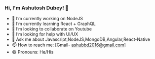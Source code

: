 ### Hi, I'm Ashutosh Dubey! 👋

- 🔭 I’m currently working on NodeJS
- 🌱 I’m currently learning React + GraphQL
- 👯 I’m looking to collaborate on Youtube
- 🤔 I’m looking for help with UI/UX
- 💬 Ask me about Javascript,NodeJS,MongoDB,Angular,React-Native
- 📫 How to reach me: [Gmail- ashubbd2016@gmail.com]
- 😄 Pronouns: He/His
